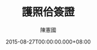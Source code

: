 ---
issue: 136
title: 護照佮簽證
author: 陳憲國
date: 2015-08-27T00:00:00.000+08:00
topic: 生活
difficulty: 1
wikidata: Q98095495
wikidata_link: https://www.wikidata.org/wiki/Q98095495
---